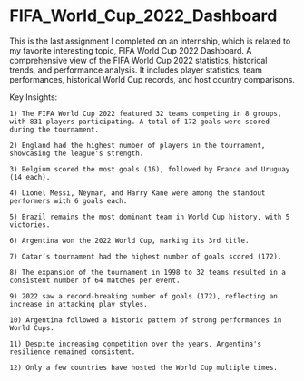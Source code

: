 # FIFA_World_Cup_2022_Dashboard
This is the last assignment I completed on an internship, which is related to my favorite interesting topic, FIFA World Cup 2022 Dashboard. A comprehensive view of the FIFA World Cup 2022 statistics, historical trends, and performance analysis. It includes player statistics, team performances, historical World Cup records, and host country comparisons.

Key Insights:

    1) The FIFA World Cup 2022 featured 32 teams competing in 8 groups, with 831 players participating. A total of 172 goals were scored during the tournament.

    2) England had the highest number of players in the tournament, showcasing the league's strength.

    3) Belgium scored the most goals (16), followed by France and Uruguay (14 each).

    4) Lionel Messi, Neymar, and Harry Kane were among the standout performers with 6 goals each.

    5) Brazil remains the most dominant team in World Cup history, with 5 victories.

    6) Argentina won the 2022 World Cup, marking its 3rd title.

    7) Qatar’s tournament had the highest number of goals scored (172).

    8) The expansion of the tournament in 1998 to 32 teams resulted in a consistent number of 64 matches per event.

    9) 2022 saw a record-breaking number of goals (172), reflecting an increase in attacking play styles.

    10) Argentina followed a historic pattern of strong performances in World Cups.

    11) Despite increasing competition over the years, Argentina's resilience remained consistent.

    12) Only a few countries have hosted the World Cup multiple times.
